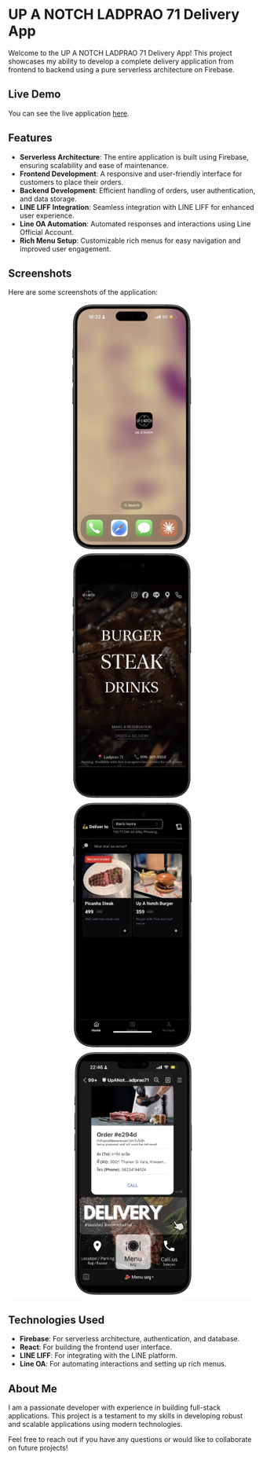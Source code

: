 # UP A NOTCH LADPRAO 71 Delivery App

Welcome to the UP A NOTCH LADPRAO 71 Delivery App! This project showcases my ability to develop a complete delivery application from frontend to backend using a pure serverless architecture on Firebase.

## Live Demo

You can see the live application [here](https://upanotch-ladprao71.web.app/).

## Features

- **Serverless Architecture**: The entire application is built using Firebase, ensuring scalability and ease of maintenance.
- **Frontend Development**: A responsive and user-friendly interface for customers to place their orders.
- **Backend Development**: Efficient handling of orders, user authentication, and data storage.
- **LINE LIFF Integration**: Seamless integration with LINE LIFF for enhanced user experience.
- **Line OA Automation**: Automated responses and interactions using Line Official Account.
- **Rich Menu Setup**: Customizable rich menus for easy navigation and improved user engagement.

## Screenshots

Here are some screenshots of the application:

![Screenshot 1](image/p1.png)
![Screenshot 2](image/p2.png)
![Screenshot 3](image/p3.png)
![Screenshot 4](image/p4.png)

## Technologies Used

- **Firebase**: For serverless architecture, authentication, and database.
- **React**: For building the frontend user interface.
- **LINE LIFF**: For integrating with the LINE platform.
- **Line OA**: For automating interactions and setting up rich menus.

## About Me

I am a passionate developer with experience in building full-stack applications. This project is a testament to my skills in developing robust and scalable applications using modern technologies.

Feel free to reach out if you have any questions or would like to collaborate on future projects!
